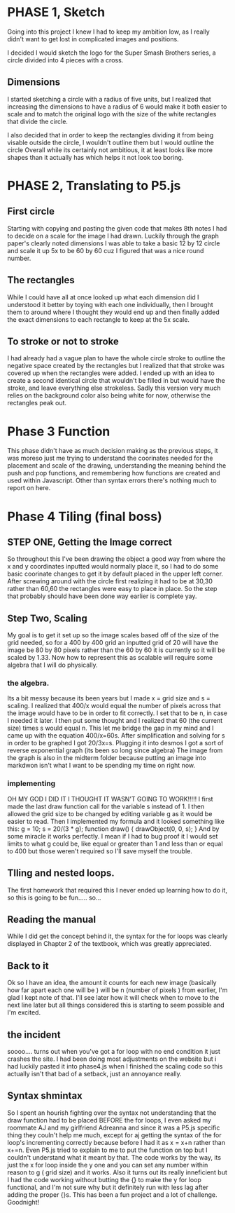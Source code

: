 # PHASE 1, Sketch
Going into this project I knew I had to keep my ambition low, as I really didn't want to get lost in complicated images and positions. 

I decided I would sketch the logo for the Super Smash Brothers series, a circle divided into 4 pieces with a cross.

## Dimensions
I started sketching a circle with a radius of five units, but I realized that increasing the dimensions to have a radius of 6 would make it both easier to scale and to match the original logo with the size of the white rectangles that divide the circle. 

I also decided that in order to keep the rectangles dividing it from being visable outside the circle, I wouldn't outline them but I would outline the circle
Overall while its certainly not ambitious, it at least looks like more shapes than it actually has which helps it not look too boring.


# PHASE 2, Translating to P5.js 
## First circle
Starting with copying and pasting the given code that makes 8th notes I had to decide on a scale for the image I had drawn. Luckily through the graph paper's clearly noted dimensions I was able to take a basic 12 by 12 circle and scale it up 5x to be 60 by 60 cuz I figured that was a nice round number.
## The rectangles
While I could have all at once looked up what each dimension did I understood it better by toying with each one individually, then I brought them to around where I thought they would end up and then finally added the exact dimensions to each rectangle to keep at the 5x scale.
## To stroke or not to stroke
I had already had a vague plan to have the whole circle stroke to outline the negative space created by the rectangles but I realized that that stroke was covered up when the rectangles were added. I ended up with an idea to create a second identical circle that wouldn't be filled in but would have the stroke, and leave everything else strokeless. Sadly this version very much relies on the background color also being white for now, otherwise the rectangles peak out. 

# Phase 3 Function
This phase didn't have as much decision making as the previous steps, it was moreso just me trying to understand the coorinates needed for the placement and scale of the drawing, understanding the meaning behind the push and pop functions, and remembering how functions are created and used within Javascript. Other than syntax errors there's nothing much to report on here. 

# Phase 4 Tiling (final boss)
## STEP ONE, Getting the Image correct
So throughout this I've been drawing the object a good way from where the x and y coordinates inputted would normally place it, so I had to do some basic coorinate changes to get it by default placed in the upper left corner. After screwing around with the circle first realizing it had to be at 30,30 rather than 60,60 the rectangles were easy to place in place. So the step that probably should have been done way earlier is complete yay.
## Step Two, Scaling
My goal is to get it set up so the image scales based off of the size of the grid needed, so for a 400 by 400 grid an inputted grid of 20 will have the image be 80 by 80 pixels rather than the 60 by 60 it is currently so it will be scaled by 1.33. Now how to represent this as scalable will require some algebra that I will do physically. 
### the algebra. 
Its a bit messy because its been years but I made x = grid size and s = scaling. I realized that 400/x would equal the number of pixels across that the image would have to be in order to fit correctly. I set that to be n, in case I needed it later. I then put some thought and I realized that 60 (the current size) times s would equal n. This let me bridge the gap in my mind and I came up with the equation 400/x=60s. After simplification and solving for s in order to be graphed I got 20/3x=s. Plugging it into desmos I got a sort of reverse exponential graph (its been so long since algebra)
The image from the graph is also in the midterm folder because putting an image into markdwon isn't what I want to be spending my time on right now. 
### implementing 
OH MY GOD I DID IT I THOUGHT IT WASN'T GOING TO WORK!!!!! 
I first made the last draw function call for the variable s instead of 1. I then allowed the grid size to be changed by editing variable g as it would be easier to read. Then I implemented my formula and it looked something like this: 
 g = 10;
  s = 20/(3 * g);
  function draw() {
    drawObject(0, 0, s);
  }
And by some miracle it works perfectly. I mean if I had to bug proof it I would set limits to what g could be, like equal or greater than 1 and less than or equal to 400 but those weren't required so I'll save myself the trouble. 
## TIling and nested loops. 
The first homework that required this I never ended up learning how to do it, so this is going to be fun..... so... 
## Reading the manual
While I did get the concept behind it, the syntax for the for loops was clearly displayed in Chapter 2 of the textbook, which was greatly appreciated. 
## Back to it 
Ok so I have an idea, the amount it counts for each new image (basically how far apart each one will be ) will be n (number of pixels ) from earlier, I'm glad I kept note of that. I'll see later how it will check when to move to the next line later but all things considered this is starting to seem possible and I'm excited. 
## the incident 
soooo.... turns out when you've got a for loop with no end condition it just crashes the site. I had been doing most adjustments on the website but i had luckily pasted it into phase4.js when I finished the scaling code so this actually isn't that bad of a setback, just an annoyance really. 
## Syntax shmintax
So I spent an hourish fighting over the syntax not understanding that the draw function had to be placed BEFORE the for loops, I even asked my roommate AJ and my girlfriend Adreanna and since it was a P5.js specific thing they couln't help me much, except for aj getting the syntax of the for loop's incrementing correctly because before I had it as x = x+n rather than x+=n. Even P5.js tried to explain to me to put the function on top but I couldn't understand what it meant by that. The code works by the way, its just the x for loop inside the y one and you can set any number within reason to g ( grid size) and it works. Also it turns out its really inneficient but I had the code working without butting the {} to make the y for loop functional, and I'm not sure why but it definitely run with less lag after adding the proper {}s. This has been a fun project and a lot of challenge. Goodnight!